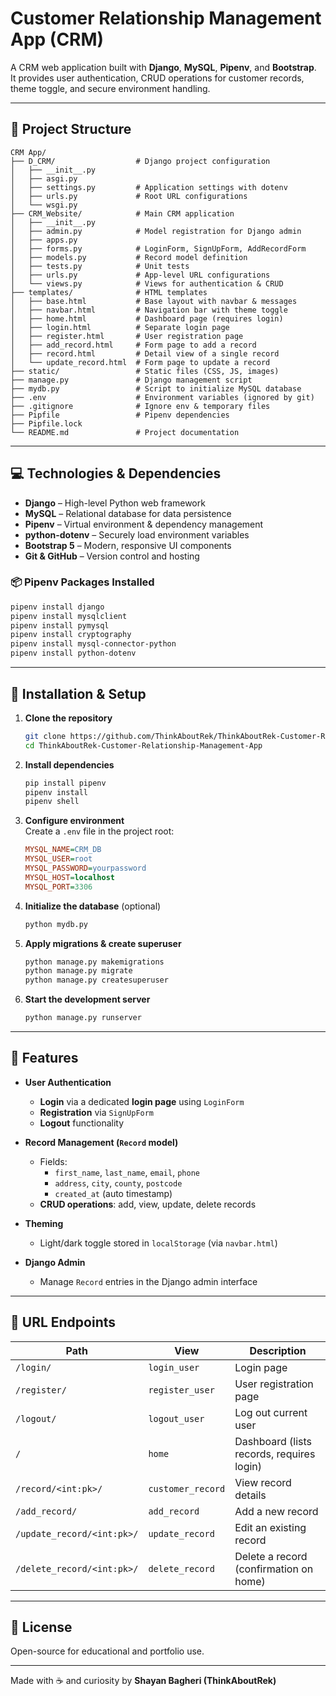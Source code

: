 # Customer Relationship Management App (CRM)

A CRM web application built with **Django**, **MySQL**, **Pipenv**, and **Bootstrap**.  
It provides user authentication, CRUD operations for customer records, theme toggle, and secure environment handling.

---

## 📁 Project Structure

```
CRM App/
├── D_CRM/                  # Django project configuration
│   ├── __init__.py
│   ├── asgi.py
│   ├── settings.py         # Application settings with dotenv
│   ├── urls.py             # Root URL configurations
│   └── wsgi.py
├── CRM_Website/            # Main CRM application
│   ├── __init__.py
│   ├── admin.py            # Model registration for Django admin
│   ├── apps.py
│   ├── forms.py            # LoginForm, SignUpForm, AddRecordForm
│   ├── models.py           # Record model definition
│   ├── tests.py            # Unit tests
│   ├── urls.py             # App-level URL configurations
│   └── views.py            # Views for authentication & CRUD
├── templates/              # HTML templates
│   ├── base.html           # Base layout with navbar & messages
│   ├── navbar.html         # Navigation bar with theme toggle
│   ├── home.html           # Dashboard page (requires login)
│   ├── login.html          # Separate login page
│   ├── register.html       # User registration page
│   ├── add_record.html     # Form page to add a record
│   ├── record.html         # Detail view of a single record
│   └── update_record.html  # Form page to update a record
├── static/                 # Static files (CSS, JS, images)
├── manage.py               # Django management script
├── mydb.py                 # Script to initialize MySQL database
├── .env                    # Environment variables (ignored by git)
├── .gitignore              # Ignore env & temporary files
├── Pipfile                 # Pipenv dependencies
├── Pipfile.lock
└── README.md               # Project documentation
```

---

## 💻 Technologies & Dependencies

- **Django** – High-level Python web framework  
- **MySQL** – Relational database for data persistence  
- **Pipenv** – Virtual environment & dependency management  
- **python-dotenv** – Securely load environment variables  
- **Bootstrap 5** – Modern, responsive UI components  
- **Git & GitHub** – Version control and hosting  

### 📦 Pipenv Packages Installed

```bash
pipenv install django
pipenv install mysqlclient
pipenv install pymysql
pipenv install cryptography
pipenv install mysql-connector-python
pipenv install python-dotenv
```

---

## 🔧 Installation & Setup

1. **Clone the repository**  
   ```bash
   git clone https://github.com/ThinkAboutRek/ThinkAboutRek-Customer-Relationship-Management-App.git
   cd ThinkAboutRek-Customer-Relationship-Management-App
   ```

2. **Install dependencies**  
   ```bash
   pip install pipenv
   pipenv install
   pipenv shell
   ```

3. **Configure environment**  
   Create a `.env` file in the project root:
   ```ini
   MYSQL_NAME=CRM_DB
   MYSQL_USER=root
   MYSQL_PASSWORD=yourpassword
   MYSQL_HOST=localhost
   MYSQL_PORT=3306
   ```

4. **Initialize the database** (optional)  
   ```bash
   python mydb.py
   ```

5. **Apply migrations & create superuser**  
   ```bash
   python manage.py makemigrations
   python manage.py migrate
   python manage.py createsuperuser
   ```

6. **Start the development server**  
   ```bash
   python manage.py runserver
   ```

---

## 🚀 Features

- **User Authentication**  
  - **Login** via a dedicated **login page** using `LoginForm`  
  - **Registration** via `SignUpForm`  
  - **Logout** functionality

- **Record Management (`Record` model)**  
  - Fields:  
    - `first_name`, `last_name`, `email`, `phone`  
    - `address`, `city`, `county`, `postcode`  
    - `created_at` (auto timestamp)  
  - **CRUD operations**: add, view, update, delete records  

- **Theming**  
  - Light/dark toggle stored in `localStorage` (via `navbar.html`)

- **Django Admin**  
  - Manage `Record` entries in the Django admin interface  

---

## 📂 URL Endpoints

| Path                     | View                  | Description                              |
|--------------------------|-----------------------|------------------------------------------|
| `/login/`                | `login_user`          | Login page                               |
| `/register/`             | `register_user`       | User registration page                   |
| `/logout/`               | `logout_user`         | Log out current user                     |
| `/`                      | `home`                | Dashboard (lists records, requires login)|
| `/record/<int:pk>/`      | `customer_record`     | View record details                      |
| `/add_record/`           | `add_record`          | Add a new record                         |
| `/update_record/<int:pk>/` | `update_record`     | Edit an existing record                  |
| `/delete_record/<int:pk>/` | `delete_record`     | Delete a record (confirmation on home)   |

---

## 📄 License

Open-source for educational and portfolio use.

---

Made with ☕ and curiosity by **Shayan Bagheri (ThinkAboutRek)**